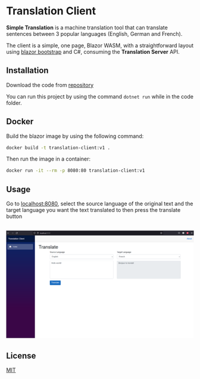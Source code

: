 # Translation Client

**Simple Translation** is a machine translation tool that can translate sentences between 3 popular languages (English, German and French).

The client is a simple, one page,  Blazor WASM, with a straightforward layout using [blazor bootstrap](https://blazorstrap.io/)  and C#, consuming the **Translation Server** API.



## Installation

Download the code from [repository](https://github.com/mapuglisi/translate-client.git)

You can run this project by using the command `dotnet run` while in the code folder.



## Docker

Build the blazor image by using the following command:

```bash
docker build -t translation-client:v1 .
```

Then run the image in a container:

```bash
docker run -it --rm -p 8080:80 translation-client:v1
```



## Usage

Go to [localhost:8080](http://localhost:8080/), select the source language of the original text and the target language you want the text translated to then press the translate button

## ![Client](https://raw.githubusercontent.com/mapuglisi/translate-client/main/Client.png)



## License

[MIT](https://choosealicense.com/licenses/mit/)

